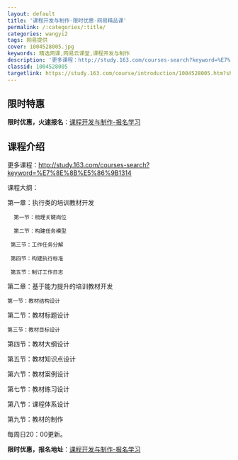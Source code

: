 ```yaml
---
layout: default
title: '课程开发与制作-限时优惠-网易精品课'
permalink: /:categories/:title/
categories: wangyi2
tags: 网易提供
cover: 1004528005.jpg
keywords: 精选网课,网易云课堂,课程开发与制作
description: '更多课程：http://study.163.com/courses-search?keyword=%E7%8E%8B%E'
classid: 1004528005
targetlink: https://study.163.com/course/introduction/1004528005.htm?share=1&shareId=1025206652&utm_campaign=share&utm_medium=iphoneShare&utm_source=&utm_u=1025206652
---
```


## 限时特惠

**限时优惠，火速报名**：[课程开发与制作-报名学习](https://study.163.com/course/introduction/1004528005.htm?share=1&shareId=1025206652&utm_campaign=share&utm_medium=iphoneShare&utm_source=&utm_u=1025206652)

## 课程介绍

更多课程：http://study.163.com/courses-search?keyword=%E7%8E%8B%E5%86%9B1314

课程大纲：

第一章：执行类的培训教材开发

      第一节：梳理关键岗位

      第二节：构建任务模型

     第三节：工作任务分解

     第四节：构建执行标准

     第五节：制订工作日志

第二章：基于能力提升的培训教材开发

    第一节：教材结构设计

   第二节：教材标题设计

    第三节：教材目标设计

   第四节：教材大纲设计

   第五节：教材知识点设计

   第六节：教材案例设计

   第七节：教材练习设计

   第八节：课程体系设计

   第九节：教材的制作

每周日20：00更新。

**限时优惠，报名地址**：[课程开发与制作-报名学习](https://study.163.com/course/introduction/1004528005.htm?share=1&shareId=1025206652&utm_campaign=share&utm_medium=iphoneShare&utm_source=&utm_u=1025206652)

